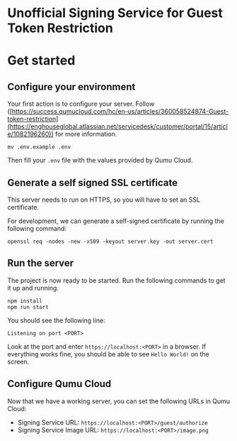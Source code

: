 # Unofficial Signing Service for Guest Token Restriction

# Get started

## Configure your environment

Your first action is to configure your server. Follow ([https://success.qumucloud.com/hc/en-us/articles/360058524874-Guest-token-restriction](https://enghouseglobal.atlassian.net/servicedesk/customer/portal/15/article/1082196260)) for more information.

```shell
mv .env.example .env
```

Then fill your `.env` file with the values provided by Qumu Cloud.

## Generate a self signed SSL certificate

This server needs to run on HTTPS, so you will have to set an SSL certificate. 

For development, we can generate a self-signed certificate by running the following command:

```shell
openssl req -nodes -new -x509 -keyout server.key -out server.cert
```

## Run the server

The project is now ready to be started. Run the following commands to get it up and running.

```shell
npm install
npm run start
```

You should see the following line:

```shell
Listening on port <PORT>
```

Look at the port and enter `https://localhost:<PORT>` in a browser. If everything works fine, you should be able to see `Hello World!` on the screen.


## Configure Qumu Cloud

Now that we have a working server, you can set the following URLs in Qumu Cloud:
  * Signing Service URL: `https://localhost:<PORT>/guest/authorize`
  * Signing Service Image URL: `https://localhost:<PORT>/image.png`

